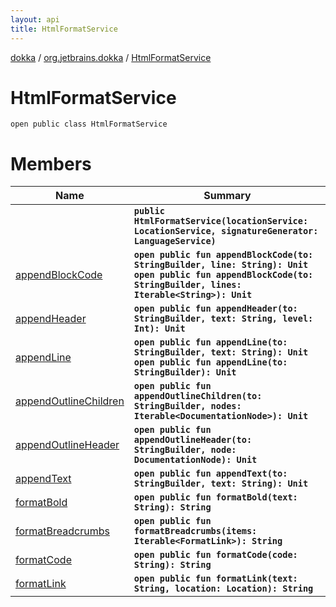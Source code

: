 ```yaml
---
layout: api
title: HtmlFormatService
---
```

[dokka](../../index.html) / [org.jetbrains.dokka](../index.html) / [HtmlFormatService](index.html)


# HtmlFormatService


```
open public class HtmlFormatService
```

# Members

| Name | Summary |
|------|---------|
|[<init>](_init_.html)|**`public HtmlFormatService(locationService: LocationService, signatureGenerator: LanguageService)`**|
|[appendBlockCode](appendBlockCode.html)|**`open public fun appendBlockCode(to: StringBuilder, line: String): Unit`**<br/>**`open public fun appendBlockCode(to: StringBuilder, lines: Iterable<String>): Unit`**|
|[appendHeader](appendHeader.html)|**`open public fun appendHeader(to: StringBuilder, text: String, level: Int): Unit`**|
|[appendLine](appendLine.html)|**`open public fun appendLine(to: StringBuilder, text: String): Unit`**<br/>**`open public fun appendLine(to: StringBuilder): Unit`**|
|[appendOutlineChildren](appendOutlineChildren.html)|**`open public fun appendOutlineChildren(to: StringBuilder, nodes: Iterable<DocumentationNode>): Unit`**|
|[appendOutlineHeader](appendOutlineHeader.html)|**`open public fun appendOutlineHeader(to: StringBuilder, node: DocumentationNode): Unit`**|
|[appendText](appendText.html)|**`open public fun appendText(to: StringBuilder, text: String): Unit`**|
|[formatBold](formatBold.html)|**`open public fun formatBold(text: String): String`**|
|[formatBreadcrumbs](formatBreadcrumbs.html)|**`open public fun formatBreadcrumbs(items: Iterable<FormatLink>): String`**|
|[formatCode](formatCode.html)|**`open public fun formatCode(code: String): String`**|
|[formatLink](formatLink.html)|**`open public fun formatLink(text: String, location: Location): String`**|

